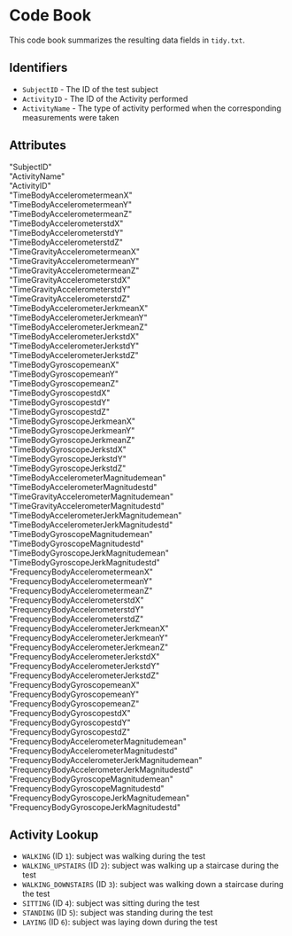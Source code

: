 # Code Book

This code book summarizes the resulting data fields in `tidy.txt`.

## Identifiers

* `SubjectID` - The ID of the test subject
* `ActivityID` - The ID of the Activity performed
* `ActivityName` - The type of activity performed when the corresponding measurements were taken

## Attributes

"SubjectID"                                   
"ActivityName"                                
"ActivityID"                               
"TimeBodyAccelerometermeanX"                  
"TimeBodyAccelerometermeanY"                  
"TimeBodyAccelerometermeanZ"               
"TimeBodyAccelerometerstdX"                   
"TimeBodyAccelerometerstdY"                   
"TimeBodyAccelerometerstdZ"                 
"TimeGravityAccelerometermeanX"               
"TimeGravityAccelerometermeanY"               
"TimeGravityAccelerometermeanZ"             
"TimeGravityAccelerometerstdX"               
"TimeGravityAccelerometerstdY"                
"TimeGravityAccelerometerstdZ"               
"TimeBodyAccelerometerJerkmeanX"              
"TimeBodyAccelerometerJerkmeanY"              
"TimeBodyAccelerometerJerkmeanZ"             
"TimeBodyAccelerometerJerkstdX"               
"TimeBodyAccelerometerJerkstdY"               
"TimeBodyAccelerometerJerkstdZ"              
"TimeBodyGyroscopemeanX"                      
"TimeBodyGyroscopemeanY"                      
"TimeBodyGyroscopemeanZ"                     
"TimeBodyGyroscopestdX"                       
"TimeBodyGyroscopestdY"                       
"TimeBodyGyroscopestdZ"                     
"TimeBodyGyroscopeJerkmeanX"                  
"TimeBodyGyroscopeJerkmeanY"                  
"TimeBodyGyroscopeJerkmeanZ"                 
"TimeBodyGyroscopeJerkstdX"                   
"TimeBodyGyroscopeJerkstdY"                   
"TimeBodyGyroscopeJerkstdZ"                 
"TimeBodyAccelerometerMagnitudemean"          
"TimeBodyAccelerometerMagnitudestd"           
"TimeGravityAccelerometerMagnitudemean"     
"TimeGravityAccelerometerMagnitudestd"        
"TimeBodyAccelerometerJerkMagnitudemean"      
"TimeBodyAccelerometerJerkMagnitudestd"     
"TimeBodyGyroscopeMagnitudemean"              
"TimeBodyGyroscopeMagnitudestd"               
"TimeBodyGyroscopeJerkMagnitudemean"         
"TimeBodyGyroscopeJerkMagnitudestd"           
"FrequencyBodyAccelerometermeanX"             
"FrequencyBodyAccelerometermeanY"           
"FrequencyBodyAccelerometermeanZ"             
"FrequencyBodyAccelerometerstdX"              
"FrequencyBodyAccelerometerstdY"             
"FrequencyBodyAccelerometerstdZ"              
"FrequencyBodyAccelerometerJerkmeanX"         
"FrequencyBodyAccelerometerJerkmeanY"       
"FrequencyBodyAccelerometerJerkmeanZ"         
"FrequencyBodyAccelerometerJerkstdX"          
"FrequencyBodyAccelerometerJerkstdY"         
"FrequencyBodyAccelerometerJerkstdZ"          
"FrequencyBodyGyroscopemeanX"                 
"FrequencyBodyGyroscopemeanY"              
"FrequencyBodyGyroscopemeanZ"                 
"FrequencyBodyGyroscopestdX"                  
"FrequencyBodyGyroscopestdY"                 
"FrequencyBodyGyroscopestdZ"                  
"FrequencyBodyAccelerometerMagnitudemean"     
"FrequencyBodyAccelerometerMagnitudestd"
"FrequencyBodyAccelerometerJerkMagnitudemean"
"FrequencyBodyAccelerometerJerkMagnitudestd"  
"FrequencyBodyGyroscopeMagnitudemean"       
"FrequencyBodyGyroscopeMagnitudestd"          
"FrequencyBodyGyroscopeJerkMagnitudemean"     
"FrequencyBodyGyroscopeJerkMagnitudestd" 

## Activity Lookup

* `WALKING` (ID `1`): subject was walking during the test
* `WALKING_UPSTAIRS` (ID `2`): subject was walking up a staircase during the test
* `WALKING_DOWNSTAIRS` (ID `3`): subject was walking down a staircase during the test
* `SITTING` (ID `4`): subject was sitting during the test
* `STANDING` (ID `5`): subject was standing during the test
* `LAYING` (ID `6`): subject was laying down during the test
